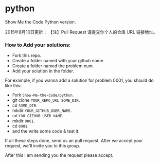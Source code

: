 python
======

Show Me the Code Python version.

2015年8月10日更新：
【注】Pull Request 请提交你个人的仓库 URL 链接地址。

### How to Add your solutions:

  * Fork this repo.
  * Create a folder named with your github name.
  * Create a folder named the problem num.
  * Add your solution in the folder.

For example, if you wanna add a solution for problem 0001, you should do like this:

  * Fork `Show-Me-the-Code/python`.
  * git clone `YOUR_REPO_URL SOME_DIR`.
  * cd `SOME_DIR`.
  * mkdir `YOUR_GITHUB_USER_NAME`.
  * cd `YOU_GITHUB_USER_NAME`.
  * mkdir `0001`.
  * cd `0001`.
  * and the write some code & test it.

If all these steps done, send us an pull request. After we accept your request, we'll invite you to this group.

After this i am sending you the request please accept.
